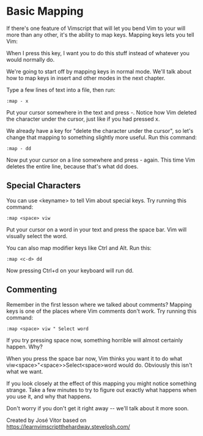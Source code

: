 # Basic Mapping

If there's one feature of Vimscript that will let you bend Vim to your will more than any other, it's the ability to map keys. Mapping keys lets you tell Vim:

When I press this key, I want you to do this stuff instead of whatever you would normally do.

We're going to start off by mapping keys in normal mode. We'll talk about how to map keys in insert and other modes in the next chapter.

Type a few lines of text into a file, then run:

```vim
:map - x
```

Put your cursor somewhere in the text and press -. Notice how Vim deleted the character under the cursor, just like if you had pressed x.

We already have a key for "delete the character under the cursor", so let's change that mapping to something slightly more useful. Run this command:

```vim
:map - dd
```

Now put your cursor on a line somewhere and press - again. This time Vim deletes the entire line, because that's what dd does.

## Special Characters

You can use &lt;keyname&gt; to tell Vim about special keys. Try running this command:

```vim
:map <space> viw
```

Put your cursor on a word in your text and press the space bar. Vim will visually select the word.

You can also map modifier keys like Ctrl and Alt. Run this:

```vim
:map <c-d> dd
```

Now pressing Ctrl+d on your keyboard will run dd.

## Commenting

Remember in the first lesson where we talked about comments? Mapping keys is one of the places where Vim comments don't work. Try running this command:

```vim
:map <space> viw " Select word
```
If you try pressing space now, something horrible will almost certainly happen. Why?

When you press the space bar now, Vim thinks you want it to do what viw&lt;space&gt;"&lt;space&gt;>Select&lt;space&gt;word would do. Obviously this isn't what we want.

If you look closely at the effect of this mapping you might notice something strange. Take a few minutes to try to figure out exactly what happens when you use it, and why that happens.

Don't worry if you don't get it right away -- we'll talk about it more soon.

Created by José Vitor based on https://learnvimscriptthehardway.stevelosh.com/
